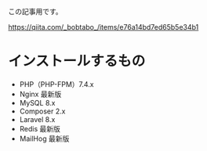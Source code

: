 この記事用です。

https://qiita.com/_bobtabo_/items/e76a14bd7ed65b5e34b1


# インストールするもの
* PHP（PHP-FPM）7.4.x
* Nginx 最新版
* MySQL 8.x
* Composer 2.x
* Laravel 8.x
* Redis 最新版
* MailHog 最新版
